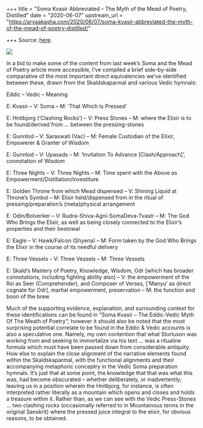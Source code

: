 +++
title = "Soma Kvasir Abbreviated – The Myth of the Mead of Poetry, Distilled"
date = "2020-06-07"
upstream_url = "https://aryaakasha.com/2020/06/07/soma-kvasir-abbreviated-the-myth-of-the-mead-of-poetry-distilled/"

+++
Source: [here](https://aryaakasha.com/2020/06/07/soma-kvasir-abbreviated-the-myth-of-the-mead-of-poetry-distilled/).

![](https://aryaakasha.files.wordpress.com/2020/06/odin_and_the_mead_of_poetry_by_hellanim_d2rzxwx-fullview.jpg?w=900)

In a bid to make some of the content from last week’s Soma and the Mead
of Poetry article more accessible, I’ve compiled a brief side-by-side
comparative of the most important direct equivalencies we’ve identified
between these, drawn from the Skaldskaparmal and various Vedic hymnals:

Eddic – Vedic – Meaning

E: Kvasir – V: Soma – M: ‘That Which Is Pressed’

E: Hnitbjorg (‘Clashing Rocks’) – V: Press Stones – M: where the Elixir
is to be found/derived from … between the pressing-stones

E: Gunnlod – V: Saraswati (Vac) – M: Female Custodian of the Elixir,
Empowerer & Granter of Wisdom

E: Gunnlod – V: Upasads – M: ‘Invitation To Advance \[Clash/Approach\]’,
connotation of Wisdom

E: Three Nights – V: Three Nights – M: Time spent with the Above as
Empowerment/Distillation/Investiture

E: Golden Throne from which Mead dispensed – V: Shining Liquid at
Throne’s Symbol – M: Elixir held/dispensed from in the ritual of
pressing/preparation’s (meta)physical arrangement

E: Odin/Bolverker – V: Rudra-Shiva-Agni-SomaDeva-Tvastr – M: The God Who
Brings the Elixir, as well as being closely connected to the Elixir’s
properties and their bestowal

E: Eagle – V: Hawk/Falcon (Shyena) – M: Form taken by the God Who Brings
the Elixir in the course of its needful delivery

E: Three Vessels – V: Three Vessels – M: Three Vessels

E: Skald’s Mastery of Poetry, Knowledge, Wisdom, Odr \[which has broader
connotations, including fighting ability also\] – V: the empowerment of
the Rsi as Seer (Comprehender), and Composer of Verses, \[‘Manyu’ as
direct cognate for Odr\], martial empowerment, preservation – M: the
function and boon of the brew

Much of the supporting evidence, explanation, and surrounding context
for these identifications can be found in “Soma Kvasir – The Eddic-Vedic
Myth Of The Meath of Poetry”; however it should also be noted that the
most surprising potential correlate to be found in the Eddic & Vedic
accounts is also a speculative one. Namely, my own contention that what
Sturluson was working from and seeking to immortalize via his text … was
a ritualine formula which must have been passed down from considerable
antiquity. How else to explain the close alignment of the narrative
elements found within the Skaldskaparmal, with the functional alignments
and their accompanying metaphoric conceptry in the Vedic Soma
preparation hymnals. It’s just that at some point, the knowledge that
that was what this was, had become obscurated – whether deliberately, or
inadvertently; leaving us in a position wherein the Hnitbjorg, for
instance, is often interpreted rather literally as a mountain which
opens and closes and holds a treasure within it. Rather than, as we can
see with the Vedic Press-Stones … two clashing rocks (occasionally
referred to in Mountainous terms in the original Sanskrit) where the
pressed juice integral to the elixir, for obvious reasons, to be
obtained.
